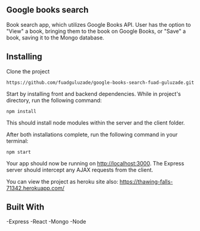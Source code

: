 ## Google books search

Book search app, which utilizes Google Books API.
User has the option to "View" a book, bringing them to the book on Google Books, or "Save" a book, saving it to the Mongo database.


## Installing

Clone the project

```
https://github.com/fuadguluzade/google-books-search-fuad-guluzade.git
```

Start by installing front and backend dependencies. While in project's directory, run the following command:

```
npm install
```

This should install node modules within the server and the client folder.

After both installations complete, run the following command in your terminal:

```
npm start
```

Your app should now be running on <http://localhost:3000>. The Express server should intercept any AJAX requests from the client.

You can view the project as heroku site also: https://thawing-falls-71342.herokuapp.com/

## Built With

-Express
-React
-Mongo
-Node
